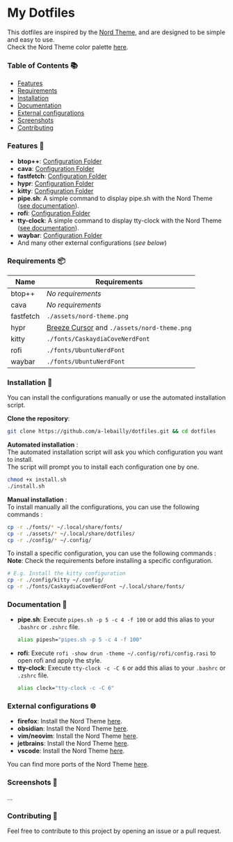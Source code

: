 # My Dotfiles

This dotfiles are inspired by the [Nord Theme](https://www.nordtheme.com/), and are designed to be simple and easy to use.  
Check the Nord Theme color palette [here](https://www.nordtheme.com/docs/colors-and-palettes).

### Table of Contents 📚
- [Features](#features-)
- [Requirements](#requirements-)
- [Installation](#installation-)
- [Documentation](#documentation-)
- [External configurations](#external-configurations-)
- [Screenshots](#screenshots-)
- [Contributing](#contributing-)

### Features 🎨
- **btop++**: [Configuration Folder](https://github.com/a-lebailly/dotfiles/tree/main/config/btop)
- **cava**: [Configuration Folder](https://github.com/a-lebailly/dotfiles/tree/main/config/cava)
- **fastfetch**: [Configuration Folder](https://github.com/a-lebailly/dotfiles/tree/main/config/fastfetch)
- **hypr**: [Configuration Folder](https://github.com/a-lebailly/dotfiles/tree/main/config/hypr)
- **kitty**: [Configuration Folder](https://github.com/a-lebailly/dotfiles/tree/main/config/kitty)
- **pipe.sh**: A simple command to display pipe.sh with the Nord Theme ([see documentation](#documentation-)).
- **rofi**: [Configuration Folder](https://github.com/a-lebailly/dotfiles/tree/main/config/rofi)
- **tty-clock**: A simple command to display tty-clock with the Nord Theme ([see documentation](#documentation-)).
- **waybar**: [Configuration Folder](https://github.com/a-lebailly/dotfiles/tree/main/config/waybar)
- And many other external configurations (*see below*)

### Requirements 📦
| **Name**  | **Requirements**                                                                                        |
|-----------|---------------------------------------------------------------------------------------------------------|
| btop++    | *No requirements*                                                                                       |
| cava      | *No requirements*                                                                                       |
| fastfetch | `./assets/nord-theme.png`                                                                               |
| hypr      | [Breeze Cursor](https://github.com/KDE/breeze/tree/master/cursors/Breeze) and `./assets/nord-theme.png` |
| kitty     | `./fonts/CaskaydiaCoveNerdFont`                                                                         |
| rofi      | `./fonts/UbuntuNerdFont`                                                                                |
| waybar    | `./fonts/UbuntuNerdFont`                                                                                |

### Installation 🚀
You can install the configurations manually or use the automated installation script.

**Clone the repository**:
```bash
git clone https://github.com/a-lebailly/dotfiles.git && cd dotfiles
```

**Automated installation** :  
The automated installation script will ask you which configuration you want to install.  
The script will prompt you to install each configuration one by one.
```bash
chmod +x install.sh
./install.sh
```

**Manual installation** :  
To install manually all the configurations, you can use the following commands :
```bash
cp -r ./fonts/* ~/.local/share/fonts/
cp -r ./assets/* ~/.local/share/dotfiles/
cp -r ./config/* ~/.config/
```

To install a specific configuration, you can use the following commands :  
**Note**: Check the requirements before installing a specific configuration.
```bash 
# E.g. Install the kitty configuration
cp -r ./config/kitty ~/.config/
cp -r ./fonts/CaskaydiaCoveNerdFont ~/.local/share/fonts/
```

### Documentation 📖
- **pipe.sh**: Execute `pipes.sh -p 5 -c 4 -f 100` or add this alias to your `.bashrc` or `.zshrc` file.
   ```bash
   alias pipesh="pipes.sh -p 5 -c 4 -f 100"
   ```
- **rofi**: Execute `rofi -show drun -theme ~/.config/rofi/config.rasi` to open rofi and apply the style.
- **tty-clock**: Execute `tty-clock -c -C 6` or add this alias to your `.bashrc` or `.zshrc` file.
   ```bash
   alias clock="tty-clock -c -C 6"
   ```

### External configurations 🌐
- **firefox**: Install the Nord Theme [here](https://addons.mozilla.org/fr/firefox/addon/nord-firefox/).
- **obsidian**: Install the Nord Theme [here](https://github.com/insanum/obsidian_nord).
- **vim/neovim**: Install the Nord Theme [here](https://github.com/nordtheme/vim).
- **jetbrains**: Install the Nord Theme [here](https://plugins.jetbrains.com/plugin/10321-nord).
- **vscode**: Install the Nord Theme [here](https://github.com/nordtheme/visual-studio-code).

You can find more ports of the Nord Theme [here](https://www.nordtheme.com/ports).

### Screenshots 📸

...

### Contributing 🤝
Feel free to contribute to this project by opening an issue or a pull request.

